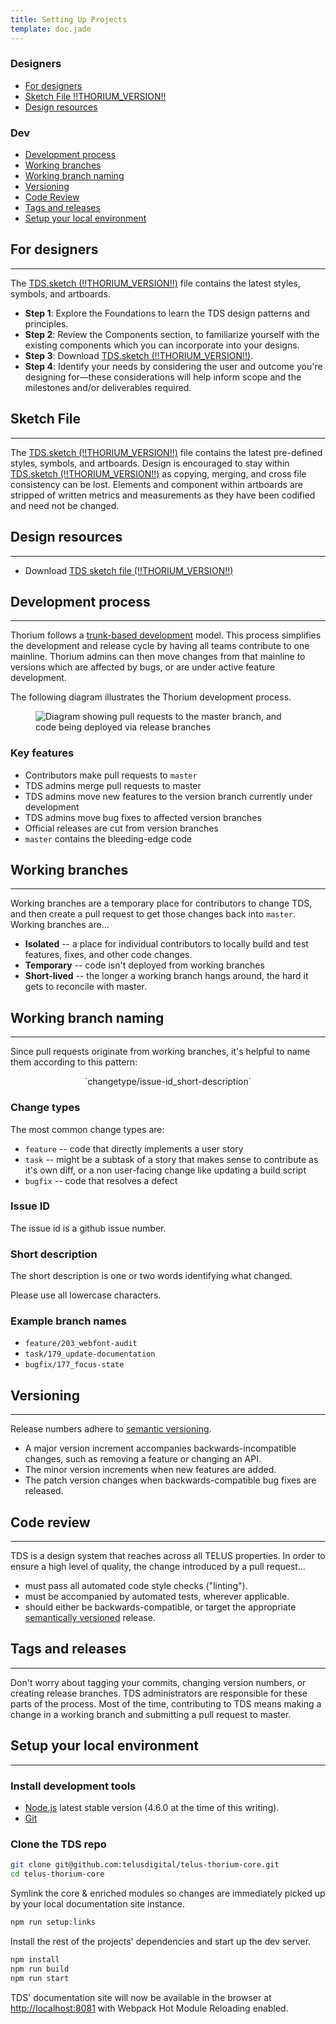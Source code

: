 ```yaml
---
title: Setting Up Projects
template: doc.jade
---
```


### Designers
* [For designers](#for-designers)
* [Sketch File !!THORIUM_VERSION!!](#sketch-file)
* [Design resources](#design-resources)

### Dev
* [Development process](#development-process)
* [Working branches](#working-branches)
* [Working branch naming](#working-branch-naming)
* [Versioning](#versioning)
* [Code Review](#code-review)
* [Tags and releases](#tags-and-releases)
* [Setup your local environment](#setup-your-local-environment)


## For designers

---

The [TDS.sketch (!!THORIUM_VERSION!!)](/assets/downloads/TDS.sketch) file contains the latest styles, symbols, and artboards.


* **Step 1**: Explore the Foundations to learn the TDS design patterns and principles.
* **Step 2**: Review the Components section, to familiarize yourself with the existing components which you can incorporate into your designs.
* **Step 3**: Download [TDS.sketch (!!THORIUM_VERSION!!)](/assets/downloads/TDS.sketch).
* **Step 4**: Identify your needs by considering the user and outcome you're designing for—these considerations will help inform scope and the milestones and/or deliverables required.

## Sketch File

---

The [TDS.sketch (!!THORIUM_VERSION!!)](/assets/downloads/TDS.sketch) file contains the latest pre-defined styles, symbols, and artboards. Design is encouraged to stay within [TDS.sketch (!!THORIUM_VERSION!!)](/assets/downloads/TDS.sketch) as copying, merging, and cross file consistency can be lost. Elements and component within artboards are stripped of written metrics and measurements as they have been codified and need not be changed.

## Design resources

---

- Download [TDS sketch file (!!THORIUM_VERSION!!)](/assets/downloads/TDS.sketch)

## Development process

---

Thorium follows a [trunk-based development](http://paulhammant.com/2013/04/05/what-is-trunk-based-development/) model. This process simplifies the development and release cycle by having all teams contribute to one mainline. Thorium admins can then move changes from that mainline to versions which are affected by bugs, or are under active feature development.

The following diagram illustrates the Thorium development process.

<figure class="doc-figure">
    <img src="/assets/images/dev-timeline.svg" alt="Diagram showing pull requests to the master branch, and code being deployed via release branches">
</figure>

### Key features

* Contributors make pull requests to `master`
* TDS admins merge pull requests to master
* TDS admins move new features to the version branch currently under development
* TDS admins move bug fixes to affected version branches
* Official releases are cut from version branches
* `master` contains the bleeding-edge code

## Working branches

---

Working branches are a temporary place for contributors to change TDS, and then create a pull request to get those changes back into `master`. Working branches are...

* **Isolated** -- a place for individual contributors to locally build and test features, fixes, and other code changes.
* **Temporary** -- code isn't deployed from working branches
* **Short-lived** -- the longer a working branch hangs around, the hard it gets to reconcile with master.

## Working branch naming

---

Since pull requests originate from working branches, it's helpful to name them according to this pattern:

<p style="text-align: center;">`changetype/issue-id_short-description`</p>

### Change types

The most common change types are:

* `feature` -- code that directly implements a user story
* `task` -- might be a subtask of a story that makes sense to contribute as it's own diff, or a non user-facing change like updating a build script
* `bugfix` -- code that resolves a defect

### Issue ID

The issue id is a github issue number.

### Short description

The short description is one or two words identifying what changed.

Please use all lowercase characters.

### Example branch names

* `feature/203_webfont-audit`
* `task/179_update-documentation`
* `bugfix/177_focus-state`

## Versioning

---

Release numbers adhere to <a href="http://semver.org/" target="blank">semantic versioning</a>.

* A major version increment accompanies backwards-incompatible changes, such as removing a feature or changing an API.
* The minor version increments when new features are added.
* The patch version changes when backwards-compatible bug fixes are released.

## Code review

---

TDS is a design system that reaches across all TELUS properties. In order to ensure a high level of quality, the change introduced by a pull request&hellip;

* must pass all automated code style checks ("linting").
* must be accompanied by automated tests, wherever applicable.
* should either be backwards-compatible, or target the appropriate [semantically versioned](#versioning) release.

## Tags and releases

---

Don't worry about tagging your commits, changing version numbers, or creating release branches. TDS administrators are responsible for these parts of the process. Most of the time, contributing to TDS means making a change in a working branch and submitting a pull request to master.

## Setup your local environment

---

### Install development tools

* [Node.js](https://nodejs.org/en/) latest stable version (4.6.0 at the time of this writing).
* [Git](https://git-scm.com/downloads)

### Clone the TDS repo

```bash
git clone git@github.com:telusdigital/telus-thorium-core.git
cd telus-thorium-core
```

Symlink the core & enriched modules so changes are immediately picked up by your local documentation site instance.

```bash
npm run setup:links
```

Install the rest of the projects' dependencies and start up the dev server.

```bash
npm install
npm run build
npm run start
```

TDS' documentation site will now be available in the browser at [http://localhost:8081](http://localhost:8081) with Webpack Hot Module Reloading enabled.
